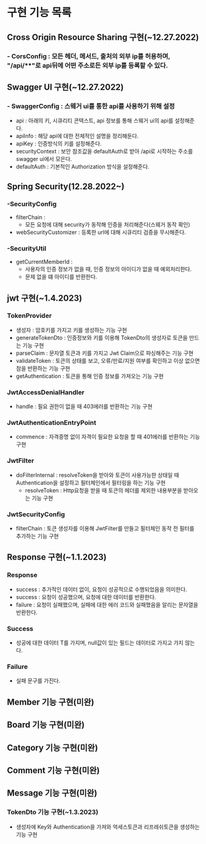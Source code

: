 # 구현 기능 목록
## Cross Origin Resource Sharing 구현(~12.27.2022)
### - CorsConfig : 모든 헤더, 메서드, 출처의 외부 ip를 허용하며, "/api/**"로 api뒤에 어떤 주소로든 외부 ip를 등록할 수 있다.

## Swagger UI 구현(~12.27.2022)
### - SwaggerConfig : 스웨거 ui를 통한 api를 사용하기 위해 설정
- api : 아래의 키, 시큐리티 콘텍스트, api 정보를 통해 스웨거 ui의 api를 설정해준다.
- apiInfo : 해당 api에 대한 전체적인 설명을 정리해둔다.
- apiKey : 인증방식의 키를 설정해준다.
- securityContext : 보안 참조값을 defaultAuth로 받아 /api로 시작하는 주소를 swagger ui에서 모은다.
- defaultAuth : 기본적인 Authorization 방식을 설정해준다.

## Spring Security(12.28.2022~)
### -SecurityConfig
- filterChain : 
  - 모든 요청에 대해 security가 동작해 인증을 처리해준다(스웨거 동작 확인)
- webSecurityCustomizer : 등록한 url에 대해 시큐리티 검증을 무시해준다. 

### -SecurityUtil
- getCurrentMemberId : 
  - 사용자의 인증 정보가 없을 때, 인증 정보의 아이디가 없을 때 예외처리한다. 
  - 문제 없을 떄 아이디를 반환한다.

## jwt 구현(~1.4.2023)
### TokenProvider
- 생성자 : 암호키를 가지고 키를 생성하는 기능 구현
- generateTokenDto : 인증정보와 키를 이용해 TokenDto의 생성자로 토큰을 만드는 기능 구현
- parseClaim : 문자열 토큰과 키를 가지고 Jwt Claim으로 파싱해주는 기능 구현
- validateToken : 토큰의 상태를 보고, 오류/만료/지원 여부를 확인하고 이상 없으면 참을 반환하는 기능 구현
- getAuthentication : 토큰을 통해 인증 정보를 가져오는 기능 구현
### JwtAccessDenialHandler
- handle : 필요 권한이 없을 때 403에러를 반환하는 기능 구현

### JwtAuthenticationEntryPoint
- commence : 자격증명 없이 자격이 필요한 요청을 할 때 401에러를 반환하는 기능 구현

### JwtFilter
- doFilterInternal : resolveToken을 받아와 토큰이 사용가능한 상태일 때 Authentication을 설정하고 필터체인에서 필터링을 하는 기능 구현
  - resolveToken : Http요청을 받을 때 토큰의 헤더를 제외한 내용부분을 받아오는 기능 구현

### JwtSecurityConfig
- filterChain : 토큰 생성자를 이용해 JwtFilter를 만들고 필터체인 동작 전 필터를 추가하는 기능 구현

## Response 구현(~1.1.2023)
### Response
- success : 추가적인 데이터 없이, 요청이 성공적으로 수행되었음을 의미한다. 
- <T> success : 요청이 성공했으며, 요청에 대한 데이터를 반환한다. 
- failure : 요청이 실패했으며, 실패에 대한 에러 코드와 실패했음을 알리는 문자열을 반환한다. 

### Success<T>
- 성공에 대한 데이터 T를 가지며, null값이 있는 필드는 데이터로 가지고 가지 않는다. 

### Failure
- 실패 문구를 가진다. 

## Member 기능 구현(미완)

## Board 기능 구현(미완)

## Category 기능 구현(미완)

## Comment 기능 구현(미완)

## Message 기능 구현(미완)

### TokenDto 기능 구현(~1.3.2023)
- 생성자에 Key와 Authentication을 가져와 억세스토큰과 리프레쉬토큰을 생성하는 기능 구현
